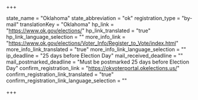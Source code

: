 +++

state_name = "Oklahoma"
state_abbreviation = "ok"
registration_type = "by-mail"
translationKey = "Oklahoma"
hp_link = "https://www.ok.gov/elections/"
hp_link_translated = "true"
hp_link_language_selection = ""
more_info_link = "https://www.ok.gov/elections/Voter_Info/Register_to_Vote/index.html"
more_info_link_translated = "true"
more_info_link_language_selection = ""
ip_deadline = "25 days before Election Day"
mail_received_deadline = ""
mail_postmarked_deadline = "Must be postmarked 25 days before Election Day"
confirm_registration_link = "https://okvoterportal.okelections.us/"
confirm_registration_link_translated = "true"
confirm_registration_link_language_selection = ""

+++